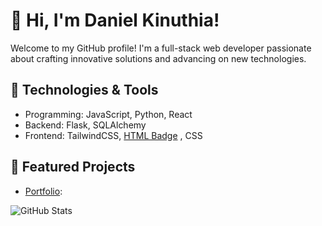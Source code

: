 # 👋 Hi, I'm Daniel Kinuthia!

Welcome to my GitHub profile! I'm a full-stack web developer passionate about crafting innovative solutions and advancing on new technologies.

## 🔧 Technologies & Tools
- Programming: JavaScript, Python, React
- Backend: Flask, SQLAlchemy
- Frontend: TailwindCSS,
 [HTML Badge](https://img.shields.io/badge/-HTML-E34F26?logo=html5&logoColor=white)
, 
 CSS


## 🌟 Featured Projects
- [Portfolio](https://daniel-kinuthia.vercel.app/): 

![GitHub Stats](https://github-readme-stats.vercel.app/api?username=yourusername&show_icons=true&theme=radical)

